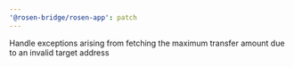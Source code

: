 ```yaml
---
'@rosen-bridge/rosen-app': patch
---
```


Handle exceptions arising from fetching the maximum transfer amount due to an invalid target address
